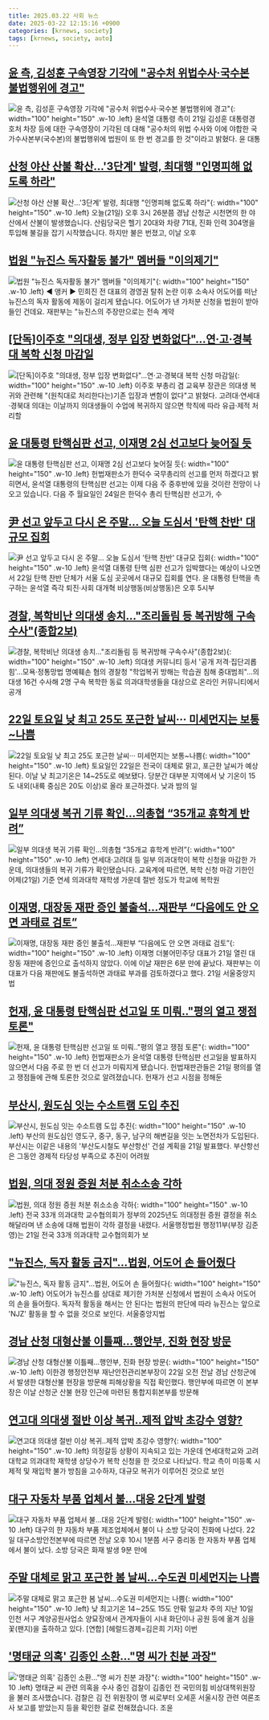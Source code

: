 ```yaml
---
title: 2025.03.22 사회 뉴스
date: 2025-03-22 12:15:16 +0900
categories: [krnews, society]
tags: [krnews, society, auto]
---
```

## [윤 측, 김성훈 구속영장 기각에 "공수처 위법수사·국수본 불법행위에 경고"](https://n.news.naver.com/mnews/article/008/0005169192)

![윤 측, 김성훈 구속영장 기각에 "공수처 위법수사·국수본 불법행위에 경고"](https://mimgnews.pstatic.net/image/origin/008/2025/03/21/5169192.jpg?type=nf220_150){: width="100" height="150" .w-10 .left}
윤석열 대통령 측이 21일 김성훈 대통령경호처 차장 등에 대한 구속영장이 기각된 데 대해 "공수처의 위법 수사와 이에 야합한 국가수사본부(국수본)의 불법행위에 법원이 또 한 번 경고를 한 것"이라고 밝혔다. 윤 대통

## [산청 야산 산불 확산…'3단계' 발령, 최대행 "인명피해 없도록 하라"](https://n.news.naver.com/mnews/article/437/0000434238)

![산청 야산 산불 확산…'3단계' 발령, 최대행 "인명피해 없도록 하라"](https://mimgnews.pstatic.net/image/origin/437/2025/03/21/434238.jpg?type=nf220_150){: width="100" height="150" .w-10 .left}
오늘(21일) 오후 3시 26분쯤 경남 산청군 시천면의 한 야산에서 산불이 발생했습니다. 산림당국은 헬기 20대와 차량 71대, 진화 인력 304명을 투입해 불길을 잡기 시작했습니다. 하지만 불은 번졌고, 이날 오후

## [법원 "뉴진스 독자활동 불가" 멤버들 "이의제기"](https://n.news.naver.com/mnews/article/214/0001413112)

![법원 "뉴진스 독자활동 불가" 멤버들 "이의제기"](https://mimgnews.pstatic.net/image/origin/214/2025/03/21/1413112.jpg?type=nf220_150){: width="100" height="150" .w-10 .left}
◀ 앵커 ▶ 민희진 전 대표의 경영권 탈취 논란 이후 소속사 어도어를 떠난 뉴진스의 독자 활동에 제동이 걸리게 됐습니다. 어도어가 낸 가처분 신청을 법원이 받아들인 건데요. 재판부는 "뉴진스의 주장만으로는 전속 계약

## [[단독]이주호 "의대생, 정부 입장 변화없다"...연·고·경북대 복학 신청 마감일](https://n.news.naver.com/mnews/article/008/0005169010)

![[단독]이주호 "의대생, 정부 입장 변화없다"...연·고·경북대 복학 신청 마감일](https://mimgnews.pstatic.net/image/origin/008/2025/03/21/5169010.jpg?type=nf220_150){: width="100" height="150" .w-10 .left}
이주호 부총리 겸 교육부 장관은 의대생 복귀와 관련해 "(원칙대로 처리한다는)기존 입장과 변함이 없다"고 밝혔다. 고려대·연세대·경북대 의대는 이날까지 의대생들이 수업에 복귀하지 않으면 학칙에 따라 유급·제적 처리할

## [윤 대통령 탄핵심판 선고, 이재명 2심 선고보다 늦어질 듯](https://n.news.naver.com/mnews/article/057/0001877660)

![윤 대통령 탄핵심판 선고, 이재명 2심 선고보다 늦어질 듯](https://mimgnews.pstatic.net/image/origin/057/2025/03/21/1877660.jpg?type=nf220_150){: width="100" height="150" .w-10 .left}
헌법재판소가 한덕수 국무총리의 선고를 먼저 하겠다고 밝히면서, 윤석열 대통령의 탄핵심판 선고는 이제 다음 주 중후반에 있을 것이란 전망이 나오고 있습니다. 다음 주 월요일인 24일은 한덕수 총리 탄핵심판 선고가, 수

## [尹 선고 앞두고 다시 온 주말… 오늘 도심서 '탄핵 찬반' 대규모 집회](https://n.news.naver.com/mnews/article/469/0000855072)

![尹 선고 앞두고 다시 온 주말… 오늘 도심서 '탄핵 찬반' 대규모 집회](https://mimgnews.pstatic.net/image/origin/469/2025/03/22/855072.jpg?type=nf220_150){: width="100" height="150" .w-10 .left}
윤석열 대통령 탄핵 심판 선고가 임박했다는 예상이 나오면서 22일 탄핵 찬반 단체가 서울 도심 곳곳에서 대규모 집회를 연다. 윤 대통령 탄핵을 촉구하는 윤석열 즉각 퇴진·사회 대개혁 비상행동(비상행동)은 오후 5시부

## [경찰, 복학비난 의대생 송치…"조리돌림 등 복귀방해 구속수사"(종합2보)](https://n.news.naver.com/mnews/article/001/0015280291)

![경찰, 복학비난 의대생 송치…"조리돌림 등 복귀방해 구속수사"(종합2보)](https://mimgnews.pstatic.net/image/origin/001/2025/03/21/15280291.jpg?type=nf220_150){: width="100" height="150" .w-10 .left}
의대생 커뮤니티 등서 '공개 저격·집단괴롭힘'…모욕·정통망법 명예훼손 혐의 경찰청 "학업복귀 방해는 학습권 침해 중대범죄"…의대생 16건 수사해 2명 구속 복학한 동료 의과대학생들을 대상으로 온라인 커뮤니티에서 공개

## [22일 토요일 낮 최고 25도 포근한 날씨··· 미세먼지는 보통~나쁨](https://n.news.naver.com/mnews/article/032/0003358255)

![22일 토요일 낮 최고 25도 포근한 날씨··· 미세먼지는 보통~나쁨](https://mimgnews.pstatic.net/image/origin/032/2025/03/22/3358255.jpg?type=nf220_150){: width="100" height="150" .w-10 .left}
토요일인 22일은 전국이 대체로 맑고, 포근한 날씨가 예상된다. 이날 낮 최고기온은 14~25도로 예보됐다. 당분간 대부분 지역에서 낮 기온이 15도 내외(내륙 중심은 20도 이상)로 올라 포근하겠다. 낮과 밤의 일

## [일부 의대생 복귀 기류 확인…의총협 “35개교 휴학계 반려”](https://n.news.naver.com/mnews/article/056/0011916404)

![일부 의대생 복귀 기류 확인…의총협 “35개교 휴학계 반려”](https://mimgnews.pstatic.net/image/origin/056/2025/03/22/11916404.jpg?type=nf220_150){: width="100" height="150" .w-10 .left}
연세대·고려대 등 일부 의과대학이 복학 신청을 마감한 가운데, 의대생들의 복귀 기류가 확인됐습니다. 교육계에 따르면, 복학 신청 마감 기한인 어제(21일) 기준 연세 의과대학 재학생 가운데 절반 정도가 학교에 복학원

## [이재명, 대장동 재판 증인 불출석...재판부 “다음에도 안 오면 과태료 검토”](https://n.news.naver.com/mnews/article/366/0001062721)

![이재명, 대장동 재판 증인 불출석...재판부 “다음에도 안 오면 과태료 검토”](https://mimgnews.pstatic.net/image/origin/366/2025/03/21/1062721.jpg?type=nf220_150){: width="100" height="150" .w-10 .left}
이재명 더불어민주당 대표가 21일 열린 대장동 재판에 증인으로 출석하지 않았다. 이에 이날 재판은 6분 만에 끝났다. 재판부는 이 대표가 다음 재판에도 불출석하면 과태료 부과를 검토하겠다고 했다. 21일 서울중앙지법

## [헌재, 윤 대통령 탄핵심판 선고일 또 미뤄.."평의 열고 쟁점 토론"](https://n.news.naver.com/mnews/article/660/0000081776)

![헌재, 윤 대통령 탄핵심판 선고일 또 미뤄.."평의 열고 쟁점 토론"](https://mimgnews.pstatic.net/image/origin/660/2025/03/21/81776.jpg?type=nf220_150){: width="100" height="150" .w-10 .left}
헌법재판소가 윤석열 대통령 탄핵심판 선고일을 발표하지 않으면서 다음 주로 한 번 더 선고가 미뤄지게 됐습니다. 헌법재판관들은 21일 평의를 열고 쟁점들에 관해 토론한 것으로 알려졌습니다. 헌재가 선고 시점을 정해둔

## [부산시, 원도심 잇는 수소트램 도입 추진](https://n.news.naver.com/mnews/article/014/0005324468)

![부산시, 원도심 잇는 수소트램 도입 추진](https://mimgnews.pstatic.net/image/origin/014/2025/03/21/5324468.jpg?type=nf220_150){: width="100" height="150" .w-10 .left}
부산의 원도심인 영도구, 중구, 동구, 남구의 해변길을 잇는 노면전차가 도입된다. 부산시는 이같은 내용의 '부산도시철도 부산항선' 건설 계획을 21일 발표했다. 부산항선은 그동안 경제적 타당성 부족으로 추진이 어려웠

## [법원, 의대 정원 증원 처분 취소소송 각하](https://n.news.naver.com/mnews/article/081/0003527103)

![법원, 의대 정원 증원 처분 취소소송 각하](https://mimgnews.pstatic.net/image/origin/081/2025/03/21/3527103.jpg?type=nf220_150){: width="100" height="150" .w-10 .left}
전국 33개 의과대학 교수협의회가 정부의 2025년도 의대정원 증원 결정을 취소해달라며 낸 소송에 대해 법원이 각하 결정을 내렸다. 서울행정법원 행정11부(부장 김준영)는 21일 전국 33개 의과대학 교수협의회가 보

## ["뉴진스, 독자 활동 금지"…법원, 어도어 손 들어줬다](https://n.news.naver.com/mnews/article/277/0005564994)

!["뉴진스, 독자 활동 금지"…법원, 어도어 손 들어줬다](https://mimgnews.pstatic.net/image/origin/277/2025/03/21/5564994.jpg?type=nf220_150){: width="100" height="150" .w-10 .left}
어도어가 뉴진스를 상대로 제기한 가처분 신청에서 법원이 소속사 어도어의 손을 들어줬다. 독자적 활동을 해서는 안 된다는 법원의 판단에 따라 뉴진스는 앞으로 'NJZ' 활동을 할 수 없을 것으로 보인다. 서울중앙지법

## [경남 산청 대형산불 이틀째…행안부, 진화 현장 방문](https://n.news.naver.com/mnews/article/003/0013134827)

![경남 산청 대형산불 이틀째…행안부, 진화 현장 방문](https://mimgnews.pstatic.net/image/origin/003/2025/03/22/13134827.jpg?type=nf220_150){: width="100" height="150" .w-10 .left}
이한경 행정안전부 재난안전관리본부장이 22일 오전 전날 경남 산청군에서 발생한 대형산불 현장을 방문해 피해상황을 직접 확인했다. 행안부에 따르면 이 본부장은 이날 산청군 산불 현장 인근에 마련된 통합지휘본부를 방문해

## [연고대 의대생 절반 이상 복귀..제적 압박 초강수 영향?](https://n.news.naver.com/mnews/article/014/0005324596)

![연고대 의대생 절반 이상 복귀..제적 압박 초강수 영향?](https://mimgnews.pstatic.net/image/origin/014/2025/03/22/5324596.jpg?type=nf220_150){: width="100" height="150" .w-10 .left}
의정갈등 상황이 지속되고 있는 가운데 연세대학교와 고려대학교 의과대학 재학생 상당수가 복학 신청을 한 것으로 나타났다. 학교 측이 미등록 시 제적 및 재입학 불가 방침을 고수하자, 대규모 복귀가 이루어진 것으로 보인

## [대구 자동차 부품 업체서 불…대응 2단계 발령](https://n.news.naver.com/mnews/article/081/0003527202)

![대구 자동차 부품 업체서 불…대응 2단계 발령](https://mimgnews.pstatic.net/image/origin/081/2025/03/22/3527202.jpg?type=nf220_150){: width="100" height="150" .w-10 .left}
대구의 한 자동차 부품 제조업체에서 불이 나 소방 당국이 진화에 나섰다. 22일 대구소방안전본부에 따르면 전날 오후 10시 1분쯤 서구 중리동 한 자동차 부품 업체에서 불이 났다. 소방 당국은 화재 발생 9분 만에

## [주말 대체로 맑고 포근한 봄 날씨…수도권 미세먼지는 나쁨](https://n.news.naver.com/mnews/article/016/0002445852)

![주말 대체로 맑고 포근한 봄 날씨…수도권 미세먼지는 나쁨](https://mimgnews.pstatic.net/image/origin/016/2025/03/21/2445852.jpg?type=nf220_150){: width="100" height="150" .w-10 .left}
낮 최고기온 14∼25도 15도 안팎 일교차 주의 지난 10일 인천 서구 계양공원사업소 양묘장에서 관계자들이 시내 화단이나 공원 등에 옮겨 심을 꽃(팬지)을 출하하고 있다. [연합] [헤럴드경제=김은희 기자] 이번

## ['명태균 의혹' 김종인 소환…"명 씨가 친분 과장"](https://n.news.naver.com/mnews/article/055/0001242206)

!['명태균 의혹' 김종인 소환…"명 씨가 친분 과장"](https://mimgnews.pstatic.net/image/origin/055/2025/03/22/1242206.jpg?type=nf220_150){: width="100" height="150" .w-10 .left}
명태균 씨 관련 의혹을 수사 중인 검찰이 김종인 전 국민의힘 비상대책위원장을 불러 조사했습니다. 검찰은 김 전 위원장이 명 씨로부터 오세훈 서울시장 관련 여론조사 보고를 받았는지 등을 확인한 걸로 전해졌습니다. 조윤

